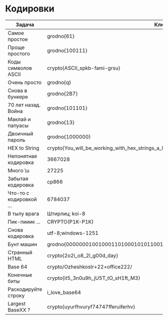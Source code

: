 # Кодировки
| Задача                  | Ключ                                                                     |
| ----------------------- | ------------------------------------------------------------------------ |
| Самое простое           | grodno{61}                                                               |
| Проще простого          | grodno{100111}                                                           |
| Коды символов ASCII     | crypto{ASCII_spkb-fami-grsu}                                             |
| Очень просто            | grodno{q}                                                                |
| Снова в бункере         | grodno{2B7}                                                              |
| 70 лет назад. Война     | grodno{101101}                                                           |
| Маклай и папуасы        | grodno{13}                                                               |
| Двоичный пароль         | grodno{1000000}                                                          |
| HEX to String           | crypto{You_will_be_working_with_hex_strings_a_lot}                       |
| Непонятная кодировка    | 3667028                                                                  |
| Много \u                | 27225                                                                    |
| Забытая кодировка       | cp866                                                                    |
| Что-то с кодировкой ... | 6784037                                                                  |
| В тылу врага            | Штирлиц; koi-8                                                           |
| Пик-пииик ...           | CRYPTO(P1K-P1K)                                                          |
| Снова кодировка         | utf-8;windows-1251                                                       |
| Бунт машин              | grodno{0000000100100011010001010110011110001001101010111100110111101111} |
| Странный HTML           | crypto{2o2i_o8_2l_g00d_day}                                              |
| Base 64                 | crypto/Ozheshkostr+22+office222/                                         |
| Конечные биты           | crypto{it5_3n0u9h_jU5T_tO_sH1ft_M3}                                      |
| Раскодируйте строку     | i_love_base64                                                            |
| Largest BaseХХ ?        | crypto{uyurfhvuryf74747fferuiferhv}                                      |
